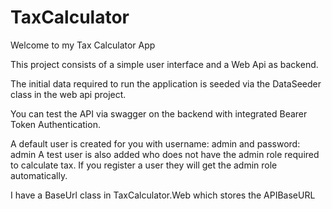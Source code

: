 # TaxCalculator
Welcome to my Tax Calculator App

This project consists of a simple user interface and a Web Api as backend.

The initial data required to run the application is seeded via the DataSeeder class in the web api project.

You can test the API via swagger on the backend with integrated Bearer Token Authentication.

A default user is created for you with username: admin and password: admin
A test user is also added who does not have the admin role required to calculate tax.
If you register a user they will get the admin role automatically.

I have a BaseUrl class in TaxCalculator.Web which stores the APIBaseURL
